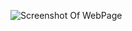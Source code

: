 ![Screenshot Of WebPage](https://github.com/Harsh2110mishra/Moving-Car/blob/master/Screenshot.png?raw=true "Optional Title")
